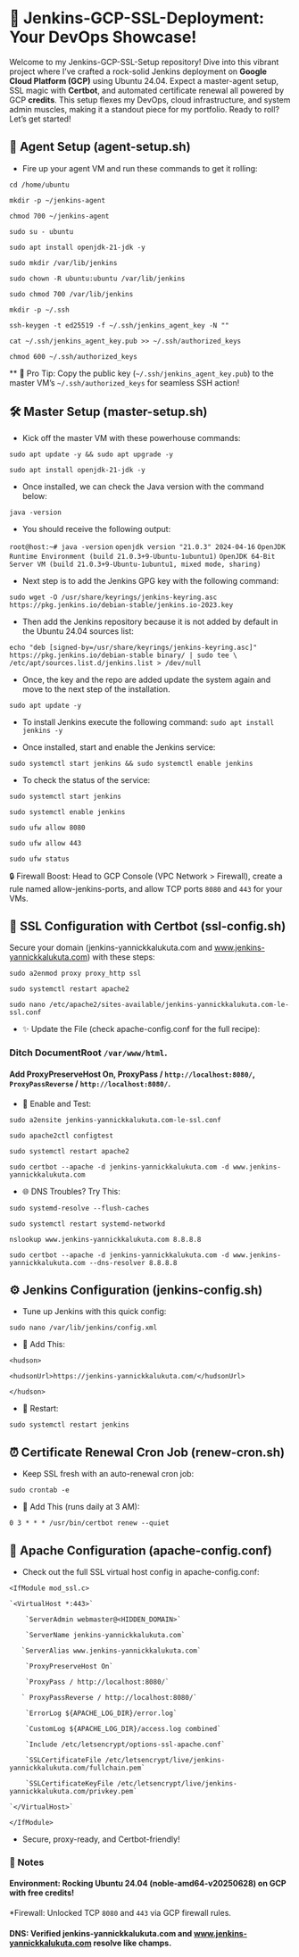 # 🚀 Jenkins-GCP-SSL-Deployment: Your DevOps Showcase!

Welcome to my Jenkins-GCP-SSL-Setup repository! Dive into this vibrant project where I’ve crafted a rock-solid Jenkins deployment on **Google Cloud Platform (GCP)** using Ubuntu 24.04. Expect a master-agent setup, SSL magic with **Certbot**, and automated certificate renewal all powered by GCP **credits**. This setup flexes my DevOps, cloud infrastructure, and system admin muscles, making it a standout piece for my portfolio. Ready to roll? Let’s get started!

## 🎉 Agent Setup (agent-setup.sh)

* Fire up your agent VM and run these commands to get it rolling:

`cd /home/ubuntu`

`mkdir -p ~/jenkins-agent`

`chmod 700 ~/jenkins-agent`

`sudo su - ubuntu`

`sudo apt install openjdk-21-jdk -y`

`sudo mkdir /var/lib/jenkins`

`sudo chown -R ubuntu:ubuntu /var/lib/jenkins`

`sudo chmod 700 /var/lib/jenkins`

`mkdir -p ~/.ssh`

`ssh-keygen -t ed25519 -f ~/.ssh/jenkins_agent_key -N ""`

`cat ~/.ssh/jenkins_agent_key.pub >> ~/.ssh/authorized_keys`

`chmod 600 ~/.ssh/authorized_keys`

** 🎯 Pro Tip: Copy the public key (`~/.ssh/jenkins_agent_key.pub`) to the master VM’s `~/.ssh/authorized_keys` for seamless SSH action!

## 🛠️ Master Setup (master-setup.sh)

* Kick off the master VM with these powerhouse commands:

`sudo apt update -y && sudo apt upgrade -y`

`sudo apt install openjdk-21-jdk -y`
* Once installed, we can check the Java version with the command below:

`java -version`

* You should receive the following output:

`root@host:~# java -version`
`openjdk version "21.0.3" 2024-04-16`
`OpenJDK Runtime Environment (build 21.0.3+9-Ubuntu-1ubuntu1)`
`OpenJDK 64-Bit Server VM (build 21.0.3+9-Ubuntu-1ubuntu1, mixed mode, sharing)`

* Next step is to add the Jenkins GPG key with the following command:

`sudo wget -O /usr/share/keyrings/jenkins-keyring.asc https://pkg.jenkins.io/debian-stable/jenkins.io-2023.key`

* Then add the Jenkins repository because it is not added by default in the Ubuntu 24.04 sources list:

`echo "deb [signed-by=/usr/share/keyrings/jenkins-keyring.asc]" https://pkg.jenkins.io/debian-stable binary/ | sudo tee \
/etc/apt/sources.list.d/jenkins.list > /dev/null`

* Once, the key and the repo are added update the system again and move to the next step of the installation.

`sudo apt update -y`

* To install Jenkins execute the following command:
`sudo apt install jenkins -y`

* Once installed, start and enable the Jenkins service:

`sudo systemctl start jenkins && sudo systemctl enable jenkins`

* To check the status of the service:

`sudo systemctl start jenkins`

`sudo systemctl enable jenkins`

`sudo ufw allow 8080`

`sudo ufw allow 443`

`sudo ufw status`

 🔒 Firewall Boost: Head to GCP Console (VPC Network > Firewall), create a rule named allow-jenkins-ports, and allow TCP ports `8080` and `443` for your VMs.

## 🔐 SSL Configuration with Certbot (ssl-config.sh)
Secure your domain (jenkins-yannickkalukuta.com and www.jenkins-yannickkalukuta.com) with these steps:

`sudo a2enmod proxy proxy_http ssl`

`sudo systemctl restart apache2`

`sudo nano /etc/apache2/sites-available/jenkins-yannickkalukuta.com-le-ssl.conf`

* ✨ Update the File (check apache-config.conf for the full recipe):

### Ditch DocumentRoot `/var/www/html`.

#### Add ProxyPreserveHost On, ProxyPass / `http://localhost:8080/`, `ProxyPassReverse` / `http://localhost:8080/`.

* 🔧 Enable and Test:

`sudo a2ensite jenkins-yannickkalukuta.com-le-ssl.conf`

`sudo apache2ctl configtest`

`sudo systemctl restart apache2`

`sudo certbot --apache -d jenkins-yannickkalukuta.com -d www.jenkins-yannickkalukuta.com`

* 🌐 DNS Troubles? Try This:

`sudo systemd-resolve --flush-caches`

`sudo systemctl restart systemd-networkd`

`nslookup www.jenkins-yannickkalukuta.com 8.8.8.8`

`sudo certbot --apache -d jenkins-yannickkalukuta.com -d www.jenkins-yannickkalukuta.com --dns-resolver 8.8.8.8`

## ⚙️ Jenkins Configuration (jenkins-config.sh)

* Tune up Jenkins with this quick config:

`sudo nano /var/lib/jenkins/config.xml`
* 📝 Add This:

`<hudson>`

  `<hudsonUrl>https://jenkins-yannickkalukuta.com/</hudsonUrl>`
  
`</hudson>`
* 🔄 Restart:

`sudo systemctl restart jenkins`

## ⏰ Certificate Renewal Cron Job (renew-cron.sh)

* Keep SSL fresh with an auto-renewal cron job:

`sudo crontab -e`

* 📅 Add This (runs daily at 3 AM):

`0 3 * * * /usr/bin/certbot renew --quiet`

## 📜 Apache Configuration (apache-config.conf)

* Check out the full SSL virtual host config in apache-config.conf:
  
`<IfModule mod_ssl.c>`

    `<VirtualHost *:443>`
  
        `ServerAdmin webmaster@<HIDDEN_DOMAIN>`
  
        `ServerName jenkins-yannickkalukuta.com`
  
       `ServerAlias www.jenkins-yannickkalukuta.com`
  
        `ProxyPreserveHost On`
  
        `ProxyPass / http://localhost:8080/`
  
       ` ProxyPassReverse / http://localhost:8080/`
  
        `ErrorLog ${APACHE_LOG_DIR}/error.log`
  
        `CustomLog ${APACHE_LOG_DIR}/access.log combined`
  
        `Include /etc/letsencrypt/options-ssl-apache.conf`
  
        `SSLCertificateFile /etc/letsencrypt/live/jenkins-yannickkalukuta.com/fullchain.pem`
  
        `SSLCertificateKeyFile /etc/letsencrypt/live/jenkins-yannickkalukuta.com/privkey.pem`
  
    `</VirtualHost>`
  
`</IfModule>`

* Secure, proxy-ready, and Certbot-friendly!
### 🌟 Notes

#### Environment: Rocking **Ubuntu 24.04** (noble-amd64-v20250628) on GCP with free credits!

*Firewall: Unlocked TCP `8080` and `443` via GCP firewall rules.

#### DNS: Verified jenkins-yannickkalukuta.com and www.jenkins-yannickkalukuta.com resolve like champs.
